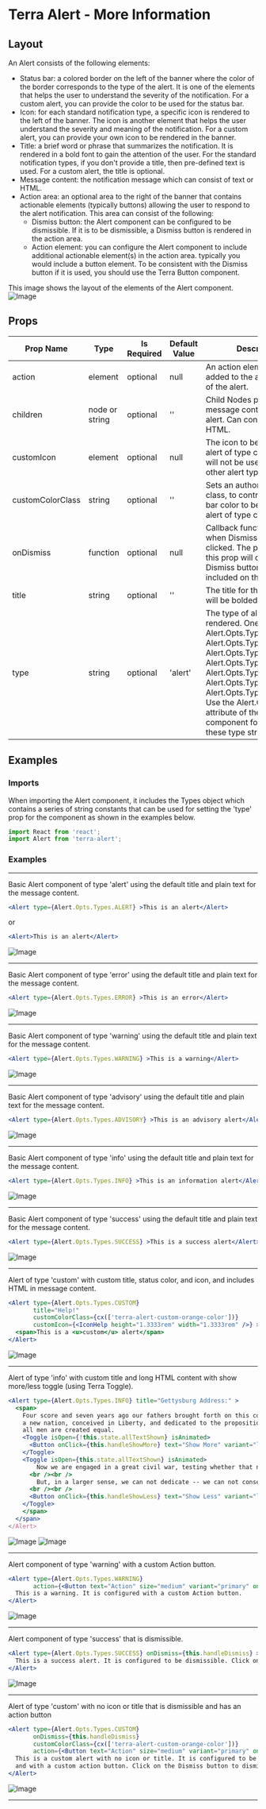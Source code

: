 # Terra Alert - More Information

## Layout

An Alert consists of the following elements:
- Status bar: a colored border on the left of the banner where the color of the border corresponds to the type of the alert. It is one of the elements that helps the user to understand the severity of the notification.  For a custom alert, you can provide the color to be used for the status bar.
- Icon: for each standard notification type, a specific icon is rendered to the left of the banner. The icon is another element that helps the user understand the severity and meaning of the notification.  For a custom alert, you can provide your own icon to be rendered in the banner.
- Title: a brief word or phrase that summarizes the notification.  It is rendered in a bold font to gain the attention of the user.  For the standard notification types, if you don't provide a title, then pre-defined text is used.  For a custom alert, the title is optional.
- Message content: the notification message which can consist of text or HTML.
- Action area: an optional area to the right of the banner that contains actionable elements (typically buttons) allowing the user to respond to the alert notification.  This area can consist of the following:
  - Dismiss button: the Alert component can be configured to be dismissible.  If it is to be dismissible, a Dismiss button is rendered in the action area.
  - Action element: you can configure the Alert component to include additional actionable element(s) in the action area.  typically you would include a button element.  To be consistent with the Dismiss button if it is used, you should use the Terra Button component.

This image shows the layout of the elements of the Alert component.
![Image](images/alertLayout.png?raw=true)

## Props
|Prop Name |Type  |Is Required |Default Value |Description |
|----------|------|------------|--------------|------------|
|action |element  |optional  |null  |An action element to be added to the action section of the alert.|
|children  |node or string  |optional  |''  |Child Nodes providing the message content for the alert. Can contain text and HTML.|
|customIcon  |element  |optional  |null  |The icon to be used for an alert of type custom. This will not be used for any other alert types.|
|customColorClass |string  |optional  |''  |Sets an author-defined class, to control the status bar color to be used for an alert of type custom.|
|onDismiss |function  |optional  |null  |Callback function triggered when Dismiss button is clicked. The presence of this prop will cause the Dismiss button to be included on the alert.|
|title |string  |optional  |''  |The title for the alert which will be bolded.|
|type  |string  |optional  |'alert' |The type of alert to be rendered. One of Alert.Opts.Types.ALERT, Alert.Opts.Types.ERROR, Alert.Opts.Types.WARNING, Alert.Opts.Types.ADVISORY, Alert.Opts.Types.INFO, Alert.Opts.Types.SUCCESS, Alert.Opts.Types.CUSTOM. Use the Alert.Opts.Types attribute of the Alert component for access to these type strings.|

## Examples

### Imports
When importing the Alert component, it includes the Types object which contains a series of string constants that can be used for setting the 'type' prop for the component as shown in the examples below.
```jsx
import React from 'react';
import Alert from 'terra-alert';
```

### Examples
__________
Basic Alert component of type 'alert' using the default title and plain text for the message content.
```jsx
<Alert type={Alert.Opts.Types.ALERT} >This is an alert</Alert>
```
or
```jsx
<Alert>This is an alert</Alert>
```
![Image](images/basicAlert.png?raw=true)
__________
Basic Alert component of type 'error' using the default title and plain text for the message content.
```jsx
<Alert type={Alert.Opts.Types.ERROR} >This is an error</Alert>
```
![Image](images/basicError.png?raw=true)
__________
Basic Alert component of type 'warning' using the default title and plain text for the message content.
```jsx
<Alert type={Alert.Opts.Types.WARNING} >This is a warning</Alert>
```
![Image](images/basicWarning.png?raw=true)
__________
Basic Alert component of type 'advisory' using the default title and plain text for the message content.
```jsx
<Alert type={Alert.Opts.Types.ADVISORY} >This is an advisory alert</Alert>
```
![Image](images/basicAdvisory.png?raw=true)
__________
Basic Alert component of type 'info' using the default title and plain text for the message content.
```jsx
<Alert type={Alert.Opts.Types.INFO} >This is an information alert</Alert>
```
![Image](images/basicInformation.png?raw=true)
__________
Basic Alert component of type 'success' using the default title and plain text for the message content.
```jsx
<Alert type={Alert.Opts.Types.SUCCESS} >This is a success alert</Alert>
```
![Image](images/basicSuccess.png?raw=true)
__________
Alert of type 'custom' with custom title, status color, and icon, and includes HTML in message content.
```jsx
<Alert type={Alert.Opts.Types.CUSTOM} 
       title="Help!" 
       customColorClass={cx(['terra-alert-custom-orange-color'])} 
       customIcon={<IconHelp height="1.3333rem" width="1.3333rem" />} >
  <span>This is a <u>custom</u> alert</span>
</Alert>
```
![Image](images/customAlert.png?raw=true)
__________
Alert of type 'info' with custom title and long HTML content with show more/less toggle (using Terra Toggle).
```jsx
<Alert type={Alert.Opts.Types.INFO} title="Gettysburg Address:" >
  <span>
    Four score and seven years ago our fathers brought forth on this continent, 
    a new nation, conceived in Liberty, and dedicated to the proposition that 
    all men are created equal.
    <Toggle isOpen={!this.state.allTextShown} isAnimated>
      <Button onClick={this.handleShowMore} text="Show More" variant="link" size="tiny" />
    </Toggle>
    <Toggle isOpen={this.state.allTextShown} isAnimated>
        Now we are engaged in a great civil war, testing whether that nation, or any nation so conceived and so dedicated, can long endure. We are met on a great battle-field of that war. We have come to dedicate a portion of that field, as a final resting place for those who here gave their lives that that nation might live. It is altogether fitting and proper that we should do this.
      <br /><br />
        But, in a larger sense, we can not dedicate -- we can not consecrate -- we can not hallow -- this ground. The brave men, living and dead, who struggled here, have consecrated it, far above our poor power to add or detract. The world will little note, nor long remember what we say here, but it can never forget what they did here. It is for us the living, rather, to be dedicated here to the unfinished work which they who fought here have thus far so nobly advanced. It is rather for us to be here dedicated to the great task remaining before us -- that from these honored dead we take increased devotion to that cause for which they gave the last full measure of devotion -- that we here highly resolve that these dead shall not have died in vain -- that this nation, under God, shall have a new birth of freedom -- and that government of the people, by the people, for the people, shall not perish from the earth.
      <br /><br />
      <Button onClick={this.handleShowLess} text="Show Less" variant="link" size="tiny" />
    </Toggle>
    </span>
  </span>
</Alert>
```
![Image](images/longText1.png?raw=true)
![Image](images/longText2.png?raw=true)
__________
Alert component of type 'warning' with a custom Action button.
```jsx
<Alert type={Alert.Opts.Types.WARNING} 
       action={<Button text="Action" size="medium" variant="primary" onClick={actionFunc} />} >
  This is a warning. It is configured with a custom Action button.
</Alert>
```
![Image](images/actionButton.png?raw=true)
__________
Alert component of type 'success' that is dismissible.
```jsx
<Alert type={Alert.Opts.Types.SUCCESS} onDismiss={this.handleDismiss} >
  This is a success alert. It is configured to be dismissible. Click on the Dismiss button to dismiss the alert.
</Alert>
```
![Image](images/dismissible.png?raw=true)
__________
Alert of type 'custom' with no icon or title that is dismissible and has an action button
```jsx
<Alert type={Alert.Opts.Types.CUSTOM} 
       onDismiss={this.handleDismiss} 
       customColorClass={cx(['terra-alert-custom-orange-color'])} 
       action={<Button text="Action" size="medium" variant="primary" onClick={this.actionFunc} />} >
  This is a custom alert with no icon or title. It is configured to be dismissible 
  and with a custom action button. Click on the Dismiss button to dismiss the alert.
</Alert>
```
![Image](images/actionAndDismissible.png?raw=true)
__________
